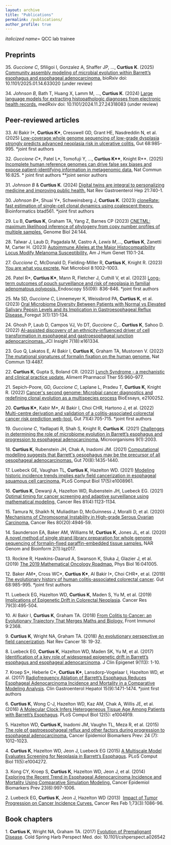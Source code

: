 ```yaml
---
layout: archive
title: "Publications"
permalink: /publications/
author_profile: true
---
```

<i>italicized name</i>= QCC lab trainee
<h2>Preprints</h2>
<p>35.  <i>Guccione C</i>, Sfiligoi I, Gonzalez A, Shaffer JP, ..., <strong>Curtius K</strong>. (2025) <a href="https://www.biorxiv.org/content/10.1101/2025.01.14.633020v1.abstract" target="_blank">Community assembly modeling of microbial evolution within Barrett’s esophagus and esophageal adenocarcinoma.</a>  bioRxiv
doi: 10.1101/2025.01.14.633020 (under review)
<p>34.  <i>Johnson B</i>, Bath T, Huang X, Lamm M, ..., <strong>Curtius K</strong>. (2024) <a href="https://www.medrxiv.org/content/10.1101/2024.11.27.24318083v1" target="_blank">Large language models for extracting histopathologic diagnoses from electronic health records.</a>  medRxiv doi: 10.1101/2024.11.27.24318083 (under review)
<h2>Peer-reviewed articles</h2>
</p><p>33.  Al Bakir I*, <strong>Curtius K*</strong>, Cresswell GD, Grant HE, Nasdreddin N, et al. (2025)  <a href="https://gut.bmj.com/content/74/5/740.abstract" target="_blank">Low-coverage whole genome sequencing of low-grade dysplasia strongly predicts advanced neoplasia risk in ulcerative colitis.</a> Gut 68:985-995.  *joint first authors
<p>32.  <i>Guccione C*</i>, Patel L*, Tomofuji Y, ..., <strong>Curtius K**</strong>, Knight R**. (2025) <a href="https://www.nature.com/articles/s41467-025-56077-5" target="_blank">Incomplete human reference genomes can drive false sex biases and expose patient-identifying information in metagenomic data.</a>  Nat Commun 16:825. * joint first authors **joint senior authors
<p>31.  <i>Johnson B</i> & <strong>Curtius K</strong>. (2024) <a href="https://www.nature.com/articles/s41575-024-00992-3" target="_blank">Digital twins are integral to personalizing medicine and improving public health.</a>  Nat Rev Gastroenterol Hep 21:740-1.
<p>30.  <i>Johnson B*</i>, Shuai Y*, Schweinsberg J, <strong>Curtius K</strong>. (2023) <a href="https://academic.oup.com/bioinformatics/advance-article/doi/10.1093/bioinformatics/btad561/7271182" target="_blank">cloneRate: fast estimation of single-cell clonal dynamics using coalescent theory.</a> Bioinformatics btad561. *joint first authors
<p>29.  Lu B, <strong>Curtius K</strong>, Graham TA, Yang Z, Barnes CP (2023) <a href="https://genomebiology.biomedcentral.com/articles/10.1186/s13059-023-02983-0" target="_blank"> CNETML: maximum likelihood inference of phylogeny from copy number profiles of multiple samples.</a> Genome Biol 24:144.
<p>28.  Talwar J, Laub D, Pagadala M, Castro A, <i>Lewis M</i>,..., <strong>Curtius K</strong>, Zanetti M, Carter H. (2023) <a href="https://www.cell.com/ajhg/fulltext/S0002-9297(23)00170-2" target="_blank"> Autoimmune Alleles at the Major Histocompatibility Locus Modify Melanoma Susceptibility.</a> Am J Hum Genet 110:1-24.
<p>27. <i>Guccione C</i>, McDonald D, Fielding-Miller R, <strong>Curtius K</strong>, Knight R. (2023) <a href="https://www.nature.com/articles/s41564-023-01395-x" target="_blank"> You are what you excrete.</a> Nat Microbiol 8:1002–1003.
<p>26.  Patel R*, <strong>Curtius K*</strong>, Mann R, Fletcher J, Cuthill V, et al. (2023) <a href="https://www.thieme-connect.com/products/ejournals/abstract/10.1055/a-2038-0541" target="_blank"> Long-term outcomes of pouch surveillance and risk of neoplasia in familial adenomatous polyposis. </a> Endoscopy 55(09): 836-846. *joint first authors
<p>25. Ma SD, <i>Guccione C</i>, Linnemeyer K, Weissbrod PA, <strong>Curtius K</strong>, et al. (2023) <a href="https://journals.sagepub.com/doi/abs/10.1177/26345161221127439" target="_blank"> Oral Microbiome Diversity Between Patients with Normal vs Elevated Salivary Pepsin Levels and its Implication in Gastroesophageal Reflux Disease. </a> Foregut 3(1):131-134.
<p>24.  Ghosh P, Laub D, Campos VJ, Vo DT, <i>Guccione C</i>,.. <strong>Curtius K</strong>, Sahoo D. (2022) <a href="https://insight.jci.org/articles/view/161334" target="_blank"> AI-assisted discovery of an ethnicity-influenced driver of cell transformation in esophageal and gastroesophageal junction adenocarcinomas. </a> JCI Insight 7(18):e161334.
<p>23.  Guo Q, Lakatos E, Al Bakir I, <strong>Curtius K</strong>, Graham TA, Mustonen V. (2022) <a href="https://www.nature.com/articles/s41467-022-32041-5" target="_blank"> The mutational signatures of formalin fixation on the human genome.</a> Nat Commun 13:4487.
<p>22. <strong>Curtius K</strong>, Gupta S, Boland CR. (2022) <a href="https://onlinelibrary.wiley.com/doi/abs/10.1111/apt.16826" target="_blank">  Lynch Syndrome - a mechanistic and clinical practice update.</a> Aliment Pharmacol Ther 55:960–977.
<p>21. Sepich-Poore, GD, <i>Guccione C</i>, Laplane L, Pradeu T,  <strong>Curtius K</strong>, Knight R. (2022) <a href="https://doi.org/10.1002/bies.202100252" target="_blank"> Cancer's second genome: Microbial cancer diagnostics and redefining clonal evolution as a multispecies process</a> BioEssays, e2100252.
</p><p>20. <strong>Curtius K*</strong>, Kabir M*, Al Bakir I, Choi CHR, Hartono J, et al. (2022) <a href="https://gut.bmj.com/content/71/4/705.abstract" target="_blank"> Multi-centre derivation and validation of a colitis-associated colorectal cancer risk prediction web-tool.</a> Gut 71(4):705-715. *joint first authors
<p>19. <i>Guccione C</i>, Yadlapati R, Shah S, Knight R, <strong>Curtius K</strong>. (2021) <a href="https://www.mdpi.com/2076-2607/9/10/2003" target="_blank"> Challenges in determining the role of microbiome evolution in Barrett’s esophagus and progression to esophageal adenocarcinoma.</a> Microorganisms 9(1):2003.
<p>18. <strong>Curtius K</strong>, Rubenstein JH, Chak A, Inadomi JM. (2021) <a href="https://gut.bmj.com/content/70/8/1435.long" target="_blank"> Computational modelling suggests that Barrett's oesophagus may be the precursor of all oesophageal adenocarcinomas.</a> Gut 70(8):1435-1440.
</p><p>17. Luebeck GE, Vaughan TL, <strong>Curtius K</strong>, Hazelton WD. (2021) <a href="https://journals.plos.org/ploscompbiol/article?id=10.1371/journal.pcbi.1008961" target="_blank"> Modeling historic incidence trends implies early field cancerization in esophageal squamous cell carcinoma.</a> PLoS Comput Biol 17(5):e1008961.
</p><p>16. <strong>Curtius K</strong>, Dewanji A, Hazelton WD, Rubenstein JH, Luebeck EG. (2021) <a href="https://cancerres.aacrjournals.org/content/81/4/1123.short" target="_blank"> Optimal timing for cancer screening and adaptive surveillance using mathematical modeling.</a> Cancer Res 81(4):1123-1134.
</p><p>15. Tamura N, Shaikh N, Muliaditan D, McGuinness J, Moralli D, et al. (2020) <a href="https://cancerres.aacrjournals.org/content/80/22/4946.long" target="_blank">Mechanisms of Chromosomal Instability in High-grade Serous Ovarian Carcinoma.</a> Cancer Res 80(20):4946-59.</p>
<p>14. Saunderson EA, Baker AM, Williams M, <strong>Curtius K</strong>,  Jones JL, et al. (2020) <a href="https://academic.oup.com/nargab/article/2/1/lqz017/5678524" target="_blank">A novel method of single strand library preparation for whole genome sequencing of formalin-fixed paraffin-embedded tissue samples.</a> NAR Genom and Bioinform 2(1):lqz017.
</p><p>13.  Rockne R, Hawkins-Daarud A, Swanson K, Sluka J, Glazier J, et al. (2019)  <a href="https://iopscience.iop.org/article/10.1088/1478-3975/ab1a09/meta" target="_blank">The 2019 Mathematical Oncology Roadmap.</a> Phys Biol 16:041005.
</p><p>12.  Baker AM*, Cross WC*, <strong>Curtius K*</strong>, Al Bakir I*, Choi CHR*, et al. (2019)  <a href="https://gut.bmj.com/content/68/6/985.abstract" target="_blank">The evolutionary history of human colitis-associated colorectal cancer</a>. Gut 68:985-995. *joint first authors
</p><p>11.  Luebeck EG, Hazelton WD, <strong>Curtius K</strong>, Maden S, Yu M, et al. (2019) <a href="http://cancerres.aacrjournals.org/content/early/2018/12/19/0008-5472.CAN-18-1682.full-text.pdf" target="_blank">Implications of Epigenetic Drift in Colorectal Neoplasia</a>. Cancer Res 79(3):495-504.
</p><p>10.  Al Bakir I, <strong>Curtius K</strong>, Graham TA. (2018) <a href="https://www.frontiersin.org/articles/10.3389/fimmu.2018.02368/full" target="_blank">From Colitis to Cancer: an Evolutionary Trajectory That Merges Maths and Biology.</a> Front Immunol 9:2368.
</p><p>9.  <strong>Curtius K</strong>, Wright NA, Graham TA. (2018) <a href="https://www.nature.com/articles/nrc.2017.102" target="_blank">An evolutionary perspective on field cancerization</a>. Nat Rev Cancer 18: 19-32.
</p><p>8.  Luebeck EG, <strong>Curtius K</strong>, Hazelton WD, Maden SK, Yu M, et al. (2017) <a href="https://clinicalepigeneticsjournal.biomedcentral.com/articles/10.1186/s13148-017-0409-4" target="_blank">Identification of a key role of widespread epigenetic drift in Barrett’s esophagus and esophageal adenocarcinoma</a>. J Clin Epigenet 9(113): 1-10. </p>
<p>7. Kroep S*, Heberle C*, <strong>Curtius K*</strong>,  Lansdorp-Vogelaar I, Hazelton WD, et al. (2017) <a href="https://www.gastrojournal.org/article/S1542-3565(17)30019-8/abstract" target="_blank">Radiofrequency Ablation of Barrett’s Esophagus Reduces Esophageal Adenocarcinoma Incidence and Mortality in a Comparative Modeling Analysis</a>. Clin Gastroenterol Hepatol 15(9):1471-1474. *joint first authors</p>
<p>6. <strong>Curtius K</strong>, Wong C-J, Hazelton WD, Kaz AM, Chak A, Willis JE, et al. (2016) <a href="http://journals.plos.org/ploscompbiol/article?id=10.1371/journal.pcbi.1004919" target="_blank">A Molecular Clock Infers Heterogeneous Tissue Age Among Patients with Barrett’s Esophagus</a>. PLoS Comput Biol 12(5): e1004919. </p>
<p>5. Hazelton WD, <strong>Curtius K,</strong> Inadomi JM, Vaughn TL, Meza R, et al. (2015) <a href="http://cebp.aacrjournals.org/content/early/2015/06/10/1055-9965.EPI-15-0323-T" target="_blank">The role of gastroesophageal reflux and other factors during progression to esophageal adenocarcinoma.</a> Cancer Epidemiol Biomarkers Prev: 24 (7): 1012–1023.<br/></p>
<p>4. <strong>Curtius K</strong>, Hazelton WD, Jeon J, Luebeck EG (2015) <a href="http://journals.plos.org/ploscompbiol/article?id=10.1371/journal.pcbi.1004272" target="_blank">A Multiscale Model Evaluates Screening for Neoplasia in Barrett’s Esophagus</a>. PLoS Comput Biol 11(5):e1004272. </p>
<p>3. Kong CY, Kroep S, <strong>Curtius K</strong>, Hazelton WD, Jeon J, et al. (2014) <a href="http://cebp.aacrjournals.org/content/23/6/997.long" target="_blank">Exploring the Recent Trend in Esophageal Adenocarcinoma Incidence and Mortality Using Comparative Simulation Modeling.</a> Cancer Epidemiol Biomarkers Prev 23(6):997-1006.</p>
<p>2. Luebeck EG, <strong>Curtius K</strong>, Jeon J, Hazelton WD (2013)  <a href="http://cancerres.aacrjournals.org/cgi/pmidlookup?view=long&amp;pmid=23054397" target="_blank">Impact of Tumor Progression on Cancer Incidence Curves.</a> Cancer Res Feb 1;73(3):1086-96.</p>

<h2>Book chapters</h2>

<p>1.  <strong>Curtius K</strong>, Wright NA, Graham TA. (2017) <a href="http://perspectivesinmedicine.cshlp.org/content/early/2017/05/09/cshperspect.a026542.abstract" target="_blank">Evolution of Premalignant Disease</a>. Cold Spring Harb Perspect Med. doi: 10.1101/cshperspect.a026542 </p>


